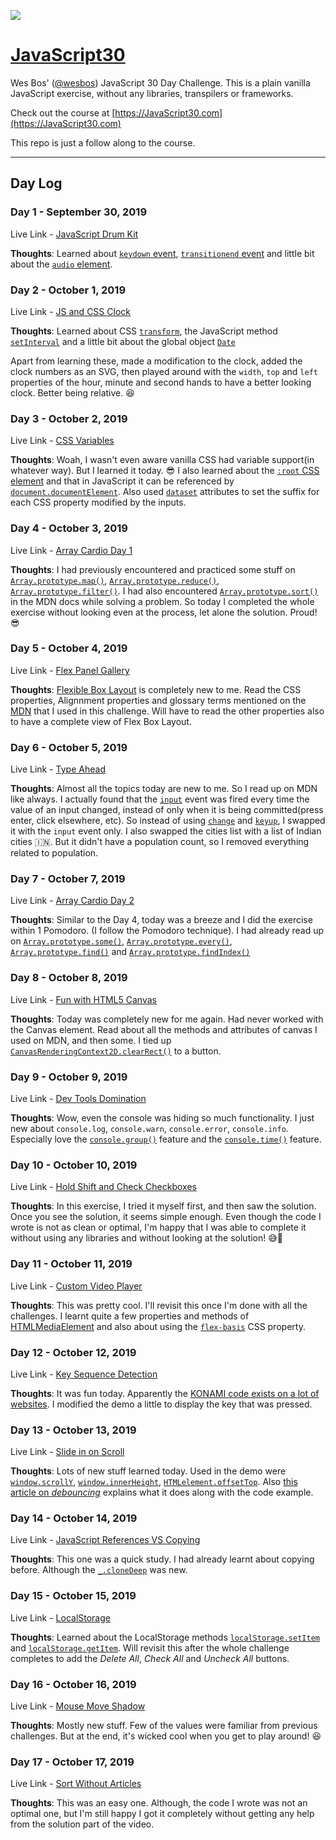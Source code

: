 ![](https://javascript30.com/images/JS3-social-share.png)

# [JavaScript30](https://github.com/mbtamuli/JavaScript30)

Wes Bos' ([@wesbos](https://github.com/wesbos)) JavaScript 30 Day Challenge.
This is a plain vanilla JavaScript exercise, without any libraries, 
transpilers or frameworks.

Check out the course at [https://JavaScript30.com](https://JavaScript30.com)

This repo is just a follow along to the course.

---

## Day Log

### Day 1 - September 30, 2019

Live Link - [JavaScript Drum Kit](https://mriyam.dev/JavaScript30/CompletedChallenges/01-js-drum-kit/)

**Thoughts**: 
Learned about [`keydown` event](https://developer.mozilla.org/en-US/docs/Web/API/Document/keydown_event), [`transitionend` event](https://developer.mozilla.org/en-US/docs/Web/API/Document/keydown_event) and little bit about the [`audio` element](https://developer.mozilla.org/en-US/docs/Web/HTML/Element/audio).

### Day 2 - October 1, 2019

Live Link - [JS and CSS Clock](https://mriyam.dev/JavaScript30/CompletedChallenges/02-js-and-css-clock/)

**Thoughts**:
Learned about CSS [`transform`](https://developer.mozilla.org/en-US/docs/Web/CSS/transform), the JavaScript method [`setInterval`](https://developer.mozilla.org/en-US/docs/Web/API/WindowOrWorkerGlobalScope/setInterval) and a little bit about the global object [`Date`](https://developer.mozilla.org/en-US/docs/Web/JavaScript/Reference/Global_Objects/Date)

Apart from learning these, made a modification to the clock, added the clock
numbers as an SVG, then played around with the `width`, `top` and `left`
properties of the hour, minute and second hands to have a better looking clock.
Better being relative. 😆

### Day 3 - October 2, 2019

Live Link - [CSS Variables](https://mriyam.dev/JavaScript30/CompletedChallenges/03-css-variables/)

**Thoughts**:
Woah, I wasn't even aware vanilla CSS had variable support(in whatever way). But I learned it today. 😎 
I also learned about the [`:root` CSS element](https://developer.mozilla.org/en-US/docs/Web/CSS/:root) and that in JavaScript it can be referenced by [`document.documentElement`](https://developer.mozilla.org/en-US/docs/Web/API/Document/documentElement). Also used [`dataset`](https://developer.mozilla.org/en-US/docs/Web/API/HTMLOrForeignElement/dataset) attributes to set the suffix for each CSS property modified by the inputs.

### Day 4 - October 3, 2019

Live Link - [Array Cardio Day 1](https://mriyam.dev/JavaScript30/CompletedChallenges/04-array-cardio-day-1/)

**Thoughts**:
I had previously encountered and practiced some stuff on [`Array.prototype.map()`](https://developer.mozilla.org/en-US/docs/Web/JavaScript/Reference/Global_Objects/Array/map), [`Array.prototype.reduce()`](https://developer.mozilla.org/en-US/docs/Web/JavaScript/Reference/Global_Objects/Array/reduce), [`Array.prototype.filter()`](https://developer.mozilla.org/en-US/docs/Web/JavaScript/Reference/Global_Objects/Array/filter). I had also encountered [`Array.prototype.sort()`](https://developer.mozilla.org/en-US/docs/Web/JavaScript/Reference/Global_Objects/Array/sort) in the MDN docs while solving a problem. So today I completed the whole exercise without looking even at the process, let alone the solution. Proud! 😎

### Day 5 - October 4, 2019

Live Link - [Flex Panel Gallery](https://mriyam.dev/JavaScript30/CompletedChallenges/05-flex-panel-gallery/)

**Thoughts**:
[Flexible Box Layout](https://developer.mozilla.org/en-US/docs/Web/CSS/CSS_Flexible_Box_Layout) is completely new to me. Read the CSS properties, Alignnment properties and glossary terms mentioned on the [MDN](https://developer.mozilla.org/en-US/docs/Web/CSS/CSS_Flexible_Box_Layout#Reference) that I used in this challenge. Will have to read the other properties also to have a complete view of Flex Box Layout.

### Day 6 - October 5, 2019

Live Link - [Type Ahead](https://mriyam.dev/JavaScript30/CompletedChallenges/06-type-ahead/)

**Thoughts**:
Almost all the topics today are new to me. So I read up on MDN like always. I actually found that the [`input`](https://developer.mozilla.org/en-US/docs/Web/API/HTMLElement/input_event) event was fired every time the value of an input changed, instead of only when it is being committed(press enter, click elsewhere, etc). So instead of using [`change`](https://developer.mozilla.org/en-US/docs/Web/API/HTMLElement/change_event) and [`keyup`](https://developer.mozilla.org/en-US/docs/Web/API/Document/keyup_event), I swapped it with the `input` event only. I also swapped the cities list with a list of Indian cities 🇮🇳. But it didn't have a population count, so I removed everything related to population.

### Day 7 - October 7, 2019

Live Link - [Array Cardio Day 2](https://mriyam.dev/JavaScript30/CompletedChallenges/07-array-cardio-day-2/)

**Thoughts**:
Similar to the Day 4, today was a breeze and I did the exercise within 1 Pomodoro. (I follow the Pomodoro technique). I had already read up on [`Array.prototype.some()`](https://developer.mozilla.org/en-US/docs/Web/JavaScript/Reference/Global_Objects/Array/some), [`Array.prototype.every()`](https://developer.mozilla.org/en-US/docs/Web/JavaScript/Reference/Global_Objects/Array/every), [`Array.prototype.find()`](https://developer.mozilla.org/en-US/docs/Web/JavaScript/Reference/Global_Objects/Array/find) and [`Array.prototype.findIndex()`](https://developer.mozilla.org/en-US/docs/Web/JavaScript/Reference/Global_Objects/Array/findIndex)

### Day 8 - October 8, 2019

Live Link - [Fun with HTML5 Canvas](https://mriyam.dev/JavaScript30/CompletedChallenges/08-fun-with-html5-canvas/)

**Thoughts**:
Today was completely new for me again. Had never worked with the Canvas element. Read about all the methods and attributes of canvas I used on MDN, and then some. I tied up [`CanvasRenderingContext2D.clearRect()`](https://developer.mozilla.org/en-US/docs/Web/API/CanvasRenderingContext2D/clearRect) to a button.

### Day 9 - October 9, 2019

Live Link - [Dev Tools Domination](https://mriyam.dev/JavaScript30/CompletedChallenges/09-dev-tools-domination/)

**Thoughts**:
Wow, even the console was hiding so much functionality. I just new about `console.log`, `console.warn`, `console.error`, `console.info`. Especially love the [`console.group()`](https://developer.mozilla.org/en-US/docs/Web/API/Console/group) feature and the [`console.time()`](https://developer.mozilla.org/en-US/docs/Web/API/Console/time) feature.

### Day 10 - October 10, 2019

Live Link - [Hold Shift and Check Checkboxes](https://mriyam.dev/JavaScript30/CompletedChallenges/10-hold-shift-and-check-checkboxes/)

**Thoughts**:
In this exercise, I tried it myself first, and then saw the solution. Once you see the solution, it seems simple enough. Even though the code I wrote is not as clean or optimal, I'm happy that I was able to complete it without using any libraries and without looking at the solution! 😅💪

### Day 11 - October 11, 2019

Live Link - [Custom Video Player](https://mriyam.dev/JavaScript30/CompletedChallenges/11-custom-video-player/)

**Thoughts**:
This was pretty cool. I'll revisit this once I'm done with all the challenges. I learnt quite a few properties and methods of [HTMLMediaElement](https://developer.mozilla.org/en-US/docs/Web/API/HTMLMediaElement) and also about using the [`flex-basis`](https://developer.mozilla.org/en-US/docs/Web/CSS/flex-basis) CSS property.

### Day 12 - October 12, 2019

Live Link - [Key Sequence Detection](https://mriyam.dev/JavaScript30/CompletedChallenges/12-key-sequence-detection/)

**Thoughts**:
It was fun today. Apparently the [KONAMI code exists on a lot of websites](https://en.wikipedia.org/wiki/Konami_Code#References_outside_of_Konami_games). I modified the demo a little to display the key that was pressed.

### Day 13 - October 13, 2019

Live Link - [Slide in on Scroll](https://mriyam.dev/JavaScript30/CompletedChallenges/13-slide-in-on-scroll/)

**Thoughts**:
Lots of new stuff learned today. Used in the demo were [`window.scrollY`](https://developer.mozilla.org/en-US/docs/Web/API/Window/scrollY), [`window.innerHeight`](https://developer.mozilla.org/en-US/docs/Web/API/Window/innerHeight), [`HTMLelement.offsetTop`](https://developer.mozilla.org/en-US/docs/Web/API/HTMLElement/offsetTop). Also [this article on _debouncing_](https://davidwalsh.name/javascript-debounce-function) explains what it does along with the code example.

### Day 14 - October 14, 2019

Live Link - [JavaScript References VS Copying](https://mriyam.dev/JavaScript30/CompletedChallenges/14-javascript-references-vs-copying/)

**Thoughts**:
This one was a quick study. I had already learnt about copying before. Although the [`_.cloneDeep`](https://lodash.com/docs/4.17.15#cloneDeep) was new.

### Day 15 - October 15, 2019

Live Link - [LocalStorage](https://mriyam.dev/JavaScript30/CompletedChallenges/15-localstorage/)

**Thoughts**:
Learned about the LocalStorage methods [`localStorage.setItem`](https://developer.mozilla.org/en-US/docs/Web/API/Storage/setItem) and [`localStorage.getItem`](https://developer.mozilla.org/en-US/docs/Web/API/Storage/getItem). Will revisit this after the whole challenge completes to add the _Delete All_, _Check All_ and _Uncheck All_ buttons.

### Day 16 - October 16, 2019

Live Link - [Mouse Move Shadow](https://mriyam.dev/JavaScript30/CompletedChallenges/16-mouse-move-shadow/)

**Thoughts**:
Mostly new stuff. Few of the values were familiar from previous challenges. But at the end, it's wicked cool when you get to play around! 😆

### Day 17 - October 17, 2019

Live Link - [Sort Without Articles](https://mriyam.dev/JavaScript30/CompletedChallenges/17-sort-without-articles/)

**Thoughts**:
This was an easy one. Although, the code I wrote was not an optimal one, but I'm still happy I got it completely without getting any help from the solution part of the video.